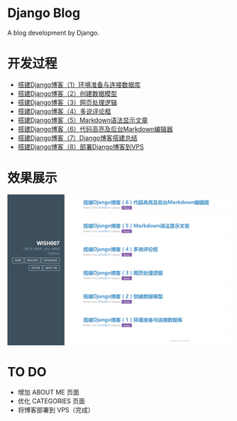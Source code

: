 # Django Blog
A blog development by Django.



# 开发过程

- [搭建Django博客（1）环境准备与连接数据库](http://wish007.github.io/2016/09/05/%E6%90%AD%E5%BB%BADjango%E5%8D%9A%E5%AE%A2%EF%BC%881%EF%BC%89%E7%8E%AF%E5%A2%83%E5%87%86%E5%A4%87%E4%B8%8E%E8%BF%9E%E6%8E%A5%E6%95%B0%E6%8D%AE%E5%BA%93/)
- [搭建Django博客（2）创建数据模型](http://wish007.github.io/2016/09/05/%E6%90%AD%E5%BB%BADjango%E5%8D%9A%E5%AE%A2%EF%BC%882%EF%BC%89%E5%88%9B%E5%BB%BA%E6%95%B0%E6%8D%AE%E6%A8%A1%E5%9E%8B/)
- [搭建Django博客（3）网页处理逻辑](http://wish007.github.io/2016/09/05/%E6%90%AD%E5%BB%BADjango%E5%8D%9A%E5%AE%A2%EF%BC%883%EF%BC%89%E7%BD%91%E9%A1%B5%E5%A4%84%E7%90%86%E9%80%BB%E8%BE%91/)
- [搭建Django博客（4）多说评论框](http://wish007.github.io/2016/09/05/%E6%90%AD%E5%BB%BADjango%E5%8D%9A%E5%AE%A2%EF%BC%884%EF%BC%89%E5%A4%9A%E8%AF%B4%E8%AF%84%E8%AE%BA%E6%A1%86/)
- [搭建Django博客（5）Markdown语法显示文章](http://wish007.github.io/2016/09/05/%E6%90%AD%E5%BB%BADjango%E5%8D%9A%E5%AE%A2%EF%BC%885%EF%BC%89Markdown%E8%AF%AD%E6%B3%95%E6%98%BE%E7%A4%BA%E6%96%87%E7%AB%A0/)
- [搭建Django博客（6）代码高亮及后台Markdown编辑器](http://wish007.github.io/2016/09/05/%E6%90%AD%E5%BB%BADjango%E5%8D%9A%E5%AE%A2%EF%BC%886%EF%BC%89%E4%BB%A3%E7%A0%81%E9%AB%98%E4%BA%AE%E5%8F%8A%E5%90%8E%E5%8F%B0Markdown%E7%BC%96%E8%BE%91%E5%99%A8/)
- [搭建Django博客（7）Django博客搭建总结](http://wish007.github.io/2016/09/05/%E6%90%AD%E5%BB%BADjango%E5%8D%9A%E5%AE%A2%EF%BC%887%EF%BC%89Django%20%E5%8D%9A%E5%AE%A2%E6%90%AD%E5%BB%BA%E6%80%BB%E7%BB%93/)
- [搭建Django博客（8）部署Django博客到VPS](http://wish007.github.io/2017/02/02/%E6%90%AD%E5%BB%BADjango%E5%8D%9A%E5%AE%A2%EF%BC%888%EF%BC%89%E9%83%A8%E7%BD%B2Django%E5%8D%9A%E5%AE%A2%E5%88%B0VPS/)


# 效果展示

![Django Blog](https://github.com/wish007/django_blog/blob/master/README_IMG/archives.png)



# TO DO

- 增加 ABOUT ME 页面
- 优化 CATEGORIES 页面
- 将博客部署到 VPS（完成）
